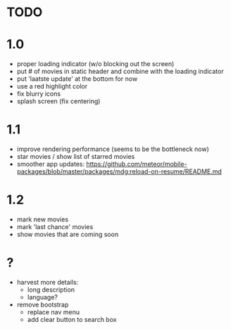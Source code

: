 TODO
====

# 1.0

  * proper loading indicator (w/o blocking out the screen)
  * put # of movies in static header and combine with the loading indicator
  * put 'laatste update' at the bottom for now
  * use a red highlight color
  * fix blurry icons
  * splash screen (fix centering)

# 1.1
  * improve rendering performance (seems to be the bottleneck now)
  * star movies / show list of starred movies
  * smoother app updates: https://github.com/meteor/mobile-packages/blob/master/packages/mdg:reload-on-resume/README.md

# 1.2
  
  * mark new movies
  * mark 'last chance' movies 
  * show movies that are coming soon

# ?

* harvest more details:
  * long description
  * language?
* remove bootstrap
  * replace nav menu
  * add clear button to search box
